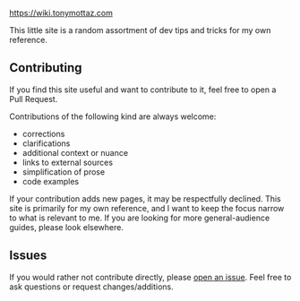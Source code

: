 https://wiki.tonymottaz.com

This little site is a random assortment of dev tips and tricks for my own reference.

## Contributing

If you find this site useful and want to contribute to it, feel free to open a Pull Request.

Contributions of the following kind are always welcome:

- corrections
- clarifications
- additional context or nuance
- links to external sources
- simplification of prose
- code examples

If your contribution adds new pages, it may be respectfully declined. This site is primarily for my own reference, and I want to keep the focus narrow to what is relevant to me. If you are looking for more general-audience guides, please look elsewhere.

## Issues

If you would rather not contribute directly, please [open an issue](https://github.com/awmottaz/wiki/issues). Feel free to ask questions or request changes/additions.
